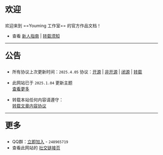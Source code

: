 <p style="font-size: 26px; font-weight: 650; margin-top: 20px; ">欢迎</p>
<p style="margin-top: 15px; "></p>

欢迎来到 ==Youming 工作室== 的官方作品文档！

- 查看 <a href="/指南.html">新人指南</a> | <a href="/notes/协议/转载.html">转载须知</a>

***

<p style="font-size: 26px; font-weight: 650; margin-top: 20px; ">公告</p>
<p style="margin-top: 16px; "></p>

- 所有协议上次更新时间：`2025.4.05`
协议：<a href="/notes/协议/开源.html">开源</a> | <a href="/notes/协议/非开源.html">非开源</a> | <a href="/notes/协议/闭源.html">闭源</a> | <a href="/notes/协议/转载.html">转载</a>

<p style="margin-top: 16px; "></p>

- 此网站已于 `2025.1.04` 更新主题  
<a href="/公告.html">查看更多</a>

<p style="margin-top: 16px; "></p>

- 转载本站任何内容请遵守：  
<a href="/notes/协议/转载.html">转载文章内容协议</a>

***

<p style="font-size: 26px; font-weight: 650; margin-top: 20px; ">更多</p>
<p style="margin-top: 15px; "></p>

- QQ群：<a href="/链接.html#qq-群">立即加入</a> - `248965719`
- 查看此网站的 <a href="/链接.html">社交链接页</a>
